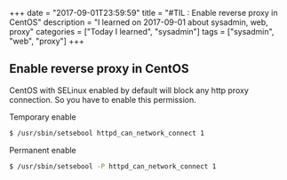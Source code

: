 +++
date = "2017-09-01T23:59:59"
title = "#TIL : Enable reverse proxy in CentOS"
description = "I learned on 2017-09-01 about sysadmin, web, proxy"
categories = ["Today I learned", "sysadmin"]
tags = ["sysadmin", "web", "proxy"]
+++



## Enable reverse proxy in CentOS

CentOS with SELinux enabled by default will block any http proxy connection. So you have to enable this permission.

Temporary enable

```bash
$ /usr/sbin/setsebool httpd_can_network_connect 1
```

Permanent enable

```bash
$ /usr/sbin/setsebool -P httpd_can_network_connect 1
```
